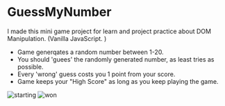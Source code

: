 # GuessMyNumber
I made this mini game project for learn and project practice about DOM Manipulation. (Vanilla JavaScript.
)

- Game generqates a random number between 1-20.
- You should 'guees' the randomly generated number, as least tries as possible.
- Every 'wrong' guess costs you 1 point from your score.
- Game keeps your "High Score" as long as you keep playing the game.

![starting](https://user-images.githubusercontent.com/75091589/143270068-4c6e07ba-c74f-4b2b-8637-a21d826544cd.JPG)
![won](https://user-images.githubusercontent.com/75091589/143270074-50f011e5-149b-4385-9189-0a4fc921a811.JPG)
